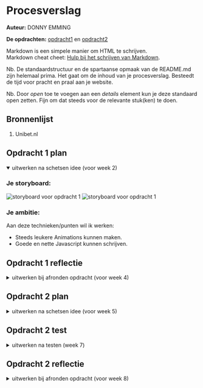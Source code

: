 # Procesverslag
**Auteur:** DONNY EMMING

**De opdrachten:** [opdracht1](opdracht1/animation.html) en [opdracht2](opdracht2/index.html)


Markdown is een simpele manier om HTML te schrijven.  
Markdown cheat cheet: [Hulp bij het schrijven van Markdown](https://github.com/adam-p/markdown-here/wiki/Markdown-Cheatsheet).

Nb. De standaardstructuur en de spartaanse opmaak van de README.md zijn helemaal prima. Het gaat om de inhoud van je procesverslag. Besteedt de tijd voor pracht en praal aan je website.

Nb. Door *open* toe te voegen aan een *details* element kun je deze standaard open zetten. Fijn om dat steeds voor de relevante stuk(ken) te doen.



## Bronnenlijst
  1. Unibet.nl


## Opdracht 1 plan

<details open>
  <summary>uitwerken na schetsen idee (voor week 2)</summary>


  ### Je storyboard:
  <img src="https://github.com/D0N09/FFD/assets/112881062/cc04f317-44a3-44ba-bab3-549d42b3617d" width="200px" alt="storyboard voor opdracht 1">
  <img src="https://github.com/D0N09/FFD/assets/112881062/98c86596-07f8-49f5-a971-fc8b62380084" width="200px" alt="storyboard voor opdracht 1">

  
  ### Je ambitie: 
  Aan deze technieken/punten wil ik werken:
  - Steeds leukere Animations kunnen maken.
  - Goede en nette Javascript kunnen schrijven.
 
</details>



## Opdracht 1 reflectie

<details>
  <summary>uitwerken bij afronden opdracht (voor week 4)</summary>


  ### Je uitkomst - karakteristiek screenshot(s):
  <img width="420" alt="unibet" src="https://github.com/D0N09/FFD/assets/112881062/68b89b69-07cd-4800-89e9-603b7d494f80" alt="uitkomst opdracht 1">


  ### Dit ging goed/Heb ik geleerd: 
  Ik vond werken met css heel leuk om te doen en het ging voor mij gevoel best goed, 
  ondanks ik niet heel goed ben met programmeren vind ik dat dit een mooi resultaat is.
  
  <img src="readme-images/dummy-plaatje.svg" width="375px" alt="bummer">

  ### Dit was lastig/Is niet gelukt:
  Werken met animations vind ik best moeilijk, hoe alles werkt en wat je er allemaal mee kan is mij niet heel bekend.
  Daarom lukte ook niet alles wat ik graag wilde hebben. Ik heb geprobeert om meerder vakjes te krijgen zodat je elke keer
  een andere uitkomst hebt als je aan de hendel trekt maar daar kwam ik helaas niet uit.

  <img src="readme-images/dummy-plaatje.svg" width="375px" alt="bummer">
</details>



## Opdracht 2 plan

<details>
  <summary>uitwerken na schetsen idee (voor week 5)</summary>


  ### Je ontwerp:
  <img src="https://github.com/D0N09/FFD/assets/112881062/d4e4e820-fff6-46d0-aace-d46c24a4a20d" width="375px" alt="ontwerp opdracht 2"><img src="https://github.com/D0N09/FFD/assets/112881062/ee810350-001c-4a6b-bc6c-dff96b1514bf" width="375px" alt="ontwerp opdracht 2">
  <img src="https://github.com/D0N09/FFD/assets/112881062/61db7e7d-41cd-4c9a-b2be-fd2ee14c6ba4" width="175px" alt="ontwerp opdracht 2">


  ### Je ambitie: 
  Aan deze technieken/punten wil ik werken:
  - Goede en nette Javascript codes kunnen schrijven, zoals 

</details>



## Opdracht 2 test

<details>
  <summary>uitwerken na testen (week 7)</summary>

  Neem minimaal 5 bevindingen op:



  ### Bevinding 1:
  Omschrijving van wat er nog niet orde was (tekst en afbeeding(en)).

  #### oplossing:
  Beschrijving hoe je het hebt hebt opgelost of als het niet gelukt is hoe je het zou oplossen (tekst en afbeeding(en)).



  ### Bevinding 2:
  Omschrijving van wat er nog niet orde was (tekst en afbeeding(en)).

  #### oplossing:
  Beschrijving hoe je het hebt hebt opgelost of als het niet gelukt is hoe je het zou oplossen (tekst en afbeeding(en)).



  ### Bevinding 3:
  ...
</details>



## Opdracht 2 reflectie

<details>
  <summary>uitwerken bij afronden opdracht (voor week 8)</summary>

  ### Je uitkomst - karakteristiek screenshot(s):
  <img src="readme-images/dummy-plaatje.svg" width="375px" alt="uitkomst opdracht 2">


  ### Dit ging goed/Heb ik geleerd: 
  Korte omschrijving met plaatje(s)

  <img src="readme-images/dummy-plaatje.svg" width="375px" alt="top">


  ### Dit was lastig/Is niet gelukt:
  Korte omschrijving met plaatje(s)

  <img src="readme-images/dummy-plaatje.svg" width="375px" alt="bummer">
</details>
